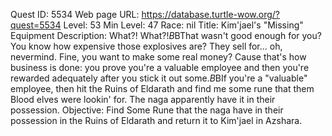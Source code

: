 Quest ID: 5534
Web page URL: https://database.turtle-wow.org/?quest=5534
Level: 53
Min Level: 47
Race: nil
Title: Kim'jael's "Missing" Equipment
Description: What?! What?!$B$BThat wasn't good enough for you? You know how expensive those explosives are? They sell for... oh, nevermind. Fine, you want to make some real money? Cause that's how business is done: you prove you're a valuable employee and then you're rewarded adequately after you stick it out some.$B$BIf you're a "valuable" employee, then hit the Ruins of Eldarath and find me some rune that them Blood elves were lookin' for. The naga apparently have it in their possession.
Objective: Find Some Rune that the naga have in their possession in the Ruins of Eldarath and return it to Kim'jael in Azshara.
